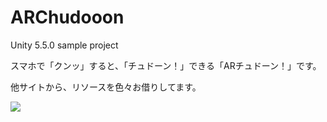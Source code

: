 # ARChudooon
Unity 5.5.0 sample project

スマホで「クンッ」すると、「チュドーン！」できる「ARチュドーン！」です。

他サイトから、リソースを色々お借りしてます。

<img src="https://raw.github.com/wiki/ktakaya/ARChudooon/image/Screenshot.png" />

